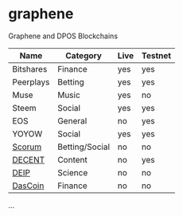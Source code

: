 # graphene
Graphene and DPOS Blockchains

| Name | Category | Live | Testnet |
| --- | --- | --- | --- | 
| Bitshares | Finance | yes | yes |
| Peerplays | Betting | yes | yes |
| Muse | Music | yes | no |
| Steem | Social | yes | yes |
| EOS | General | no | yes |
| YOYOW | Social | yes | yes |
| [Scorum](https://scorumcoins.com/) | Betting/Social | no | no |
| [DECENT](https://decent.ch/) | Content | no | yes |
| [DEIP](http://deip.world/) | Science | no | no |
| [DasCoin](https://dascoin.com) | Finance | no | no |




...
